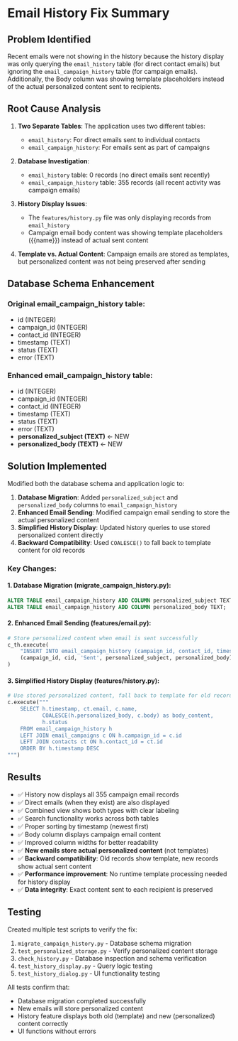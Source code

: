 # Email History Fix Summary

## Problem Identified
Recent emails were not showing in the history because the history display was only querying the `email_history` table (for direct contact emails) but ignoring the `email_campaign_history` table (for campaign emails). Additionally, the Body column was showing template placeholders instead of the actual personalized content sent to recipients.

## Root Cause Analysis
1. **Two Separate Tables**: The application uses two different tables:
   - `email_history`: For direct emails sent to individual contacts
   - `email_campaign_history`: For emails sent as part of campaigns

2. **Database Investigation**: 
   - `email_history` table: 0 records (no direct emails sent recently)
   - `email_campaign_history` table: 355 records (all recent activity was campaign emails)

3. **History Display Issues**: 
   - The `features/history.py` file was only displaying records from `email_history`
   - Campaign email body content was showing template placeholders ({{name}}) instead of actual sent content

4. **Template vs. Actual Content**: Campaign emails are stored as templates, but personalized content was not being preserved after sending

## Database Schema Enhancement
### Original email_campaign_history table:
- id (INTEGER)
- campaign_id (INTEGER)
- contact_id (INTEGER)
- timestamp (TEXT)
- status (TEXT)
- error (TEXT)

### Enhanced email_campaign_history table:
- id (INTEGER)
- campaign_id (INTEGER)
- contact_id (INTEGER)
- timestamp (TEXT)
- status (TEXT)
- error (TEXT)
- **personalized_subject (TEXT)** ← NEW
- **personalized_body (TEXT)** ← NEW

## Solution Implemented
Modified both the database schema and application logic to:

1. **Database Migration**: Added `personalized_subject` and `personalized_body` columns to `email_campaign_history`
2. **Enhanced Email Sending**: Modified campaign email sending to store the actual personalized content
3. **Simplified History Display**: Updated history queries to use stored personalized content directly
4. **Backward Compatibility**: Used `COALESCE()` to fall back to template content for old records

### Key Changes:

#### 1. Database Migration (migrate_campaign_history.py):
```sql
ALTER TABLE email_campaign_history ADD COLUMN personalized_subject TEXT;
ALTER TABLE email_campaign_history ADD COLUMN personalized_body TEXT;
```

#### 2. Enhanced Email Sending (features/email.py):
```python
# Store personalized content when email is sent successfully
c_th.execute(
    "INSERT INTO email_campaign_history (campaign_id, contact_id, timestamp, status, error, personalized_subject, personalized_body) VALUES (?, ?, datetime('now'), ?, '', ?, ?)",
    (campaign_id, cid, 'Sent', personalized_subject, personalized_body)
)
```

#### 3. Simplified History Display (features/history.py):
```python
# Use stored personalized content, fall back to template for old records
c.execute("""
    SELECT h.timestamp, ct.email, c.name, 
           COALESCE(h.personalized_body, c.body) as body_content, 
           h.status 
    FROM email_campaign_history h
    LEFT JOIN email_campaigns c ON h.campaign_id = c.id
    LEFT JOIN contacts ct ON h.contact_id = ct.id
    ORDER BY h.timestamp DESC
""")
```

## Results
- ✅ History now displays all 355 campaign email records
- ✅ Direct emails (when they exist) are also displayed
- ✅ Combined view shows both types with clear labeling
- ✅ Search functionality works across both tables
- ✅ Proper sorting by timestamp (newest first)
- ✅ Body column displays campaign email content
- ✅ Improved column widths for better readability
- ✅ **New emails store actual personalized content** (not templates)
- ✅ **Backward compatibility**: Old records show template, new records show actual sent content
- ✅ **Performance improvement**: No runtime template processing needed for history display
- ✅ **Data integrity**: Exact content sent to each recipient is preserved

## Testing
Created multiple test scripts to verify the fix:
1. `migrate_campaign_history.py` - Database schema migration
2. `test_personalized_storage.py` - Verify personalized content storage
3. `check_history.py` - Database inspection and schema verification
4. `test_history_display.py` - Query logic testing
5. `test_history_dialog.py` - UI functionality testing

All tests confirm that:
- Database migration completed successfully
- New emails will store personalized content
- History feature displays both old (template) and new (personalized) content correctly
- UI functions without errors
